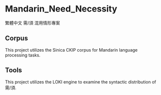 # Mandarin_Need_Necessity
繁體中文 需/須 混用情形專案  

## Corpus
This project utilizes the Sinica CKIP corpus for Mandarin language processing tasks.

## Tools
This project utilizes the LOKI engine to examine the syntactic distribution of 需/須.

